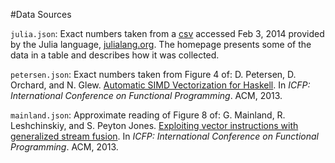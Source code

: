 #Data Sources

`julia.json`: Exact numbers taken from a [csv](http://julialang.org/benchmarks.csv) accessed Feb 3, 2014 provided by the Julia language, [julialang.org](http://julialang.org/). The homepage presents some of the data in a table and describes how it was collected.

`petersen.json`: Exact numbers taken from Figure 4 of: D. Petersen, D. Orchard, and N. Glew. [Automatic SIMD Vectorization for Haskell](http://www.leafpetersen.com/leaf/publications/icfp2013/vectorization-haskell.pdf). In *ICFP: International Conference on Functional Programming*. ACM, 2013.

`mainland.json`: Approximate reading of Figure 8 of: G. Mainland, R. Leshchinskiy, and S. Peyton Jones. [Exploiting vector instructions with generalized stream fusion](http://research.microsoft.com/en-us/um/people/simonpj/papers/ndp/haskell-beats-C.pdf). In *ICFP: International Conference on Functional Programming*. ACM, 2013.


